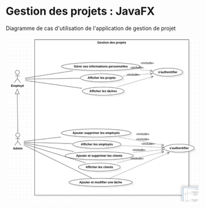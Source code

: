 # Gestion des projets : JavaFX
Diagramme de cas d'utilisation de l'application de gestion de projet

![Screenshot](UseCase.jpeg)
